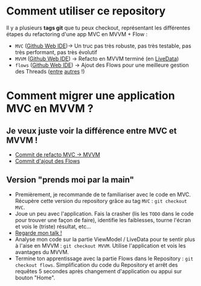 # Comment utiliser ce repository
Il y a plusieurs **tags git** que tu peux checkout, représentant les différentes étapes du refactoring d'une app MVC en MVVM + Flow : 
 * `MVC` ([Github Web IDE](https://github.dev/NinoDLC/Talk_MVC_to_MVVM/commit/MVC))-> Un truc pas très robuste, pas très testable, pas très performant, pas très évolutif
 * `MVVM` ([Github Web IDE](https://github.dev/NinoDLC/Talk_MVC_to_MVVM/commit/MVVM)) -> Refacto en MVVM terminé (en [LiveData](https://medium.com/androiddevelopers/viewmodels-and-livedata-patterns-antipatterns-21efaef74a54))
 * `flows` ([Github Web IDE](https://github.dev/NinoDLC/Talk_MVC_to_MVVM/commit/flows)) -> Ajout des Flows pour une meilleure gestion des Threads ([entre](https://kotlinlang.org/docs/flow.html) [autres](https://developer.android.com/kotlin/flow) !)

# Comment migrer une application MVC en MVVM ? 
## Je veux juste voir la différence entre MVC et MVVM ! 
 * [Commit de refacto MVC -> MVVM](https://github.com/NinoDLC/Talk_MVC_to_MVVM/commit/MVVM_start)
 * [Commit d'ajout des Flows](https://github.com/NinoDLC/Talk_MVC_to_MVVM/commit/flows)
 
## Version "prends moi par la main"
 * Premièrement, je recommande de te familiariser avec le code en MVC. Récupère cette version du repository grâce au tag `MVC` : `git checkout MVC`. 
 * Joue un peu avec l'application. Fais la crasher (lis les `TODO` dans le code pour trouver une façon de faire), identifie les faiblesses, tourne l'écran et vois le (triste) résultat, etc...
 * [Regarde mon talk !](https://www.youtube.com/watch?v=FfSq1twWzT4) 
 * Analyse mon code sur la partie ViewModel / LiveData pour te sentir plus à l'aise en MVVM : `git checkout MVVM`. Utilise l'application et vois les avantages du MVVM. 
 * Termine ton apprentissage avec la partie Flows dans le Repository : `git checkout flows`. Simplification du code du Repository et arrêt des requêtes 5 secondes après changement d'application ou appui sur bouton "Home". 
